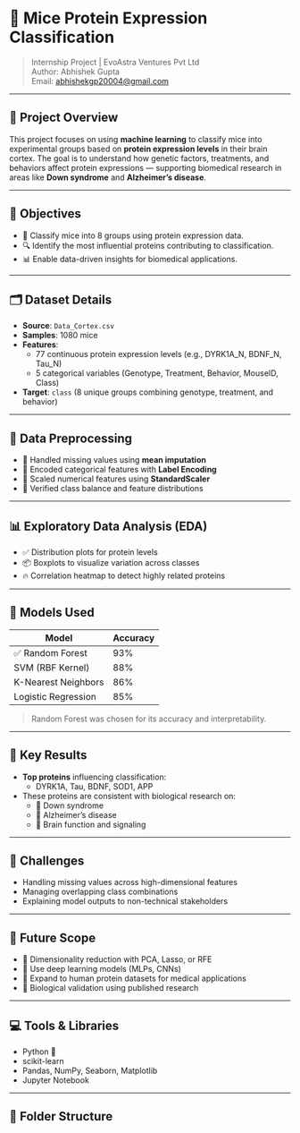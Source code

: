# 🧬 Mice Protein Expression Classification

> Internship Project | EvoAstra Ventures Pvt Ltd  
> Author: Abhishek Gupta  
> Email: abhishekgp20004@gmail.com  

---

## 📘 Project Overview

This project focuses on using **machine learning** to classify mice into experimental groups based on **protein expression levels** in their brain cortex. The goal is to understand how genetic factors, treatments, and behaviors affect protein expressions — supporting biomedical research in areas like **Down syndrome** and **Alzheimer’s disease**.

---

## 🎯 Objectives

- 🧠 Classify mice into 8 groups using protein expression data.
- 🔍 Identify the most influential proteins contributing to classification.
- 📊 Enable data-driven insights for biomedical applications.

---

## 🗂️ Dataset Details

- **Source**: `Data_Cortex.csv`  
- **Samples**: 1080 mice  
- **Features**:
  - 77 continuous protein expression levels (e.g., DYRK1A_N, BDNF_N, Tau_N)
  - 5 categorical variables (Genotype, Treatment, Behavior, MouseID, Class)
- **Target**: `class` (8 unique groups combining genotype, treatment, and behavior)

---

## 🧹 Data Preprocessing

- 🔧 Handled missing values using **mean imputation**
- 🔢 Encoded categorical features with **Label Encoding**
- 📐 Scaled numerical features using **StandardScaler**
- 🧮 Verified class balance and feature distributions

---

## 📊 Exploratory Data Analysis (EDA)

- ✅ Distribution plots for protein levels
- 📦 Boxplots to visualize variation across classes
- 🔥 Correlation heatmap to detect highly related proteins

---

## 🤖 Models Used

| Model                | Accuracy |
|---------------------|----------|
| ✅ Random Forest     | 93%      |
| SVM (RBF Kernel)     | 88%      |
| K-Nearest Neighbors  | 86%      |
| Logistic Regression  | 85%      |

> Random Forest was chosen for its accuracy and interpretability.

---

## 🌟 Key Results

- **Top proteins** influencing classification:
  - DYRK1A, Tau, BDNF, SOD1, APP
- These proteins are consistent with biological research on:
  - 🧬 Down syndrome
  - 🧠 Alzheimer’s disease
  - 🔬 Brain function and signaling

---

## 🧩 Challenges

- Handling missing values across high-dimensional features
- Managing overlapping class combinations
- Explaining model outputs to non-technical stakeholders

---

## 🔮 Future Scope

- 🧬 Dimensionality reduction with PCA, Lasso, or RFE
- 🧠 Use deep learning models (MLPs, CNNs)
- 🧪 Expand to human protein datasets for medical applications
- 📖 Biological validation using published research

---

## 💻 Tools & Libraries

- Python 🐍
- scikit-learn
- Pandas, NumPy, Seaborn, Matplotlib
- Jupyter Notebook

---

## 📁 Folder Structure

